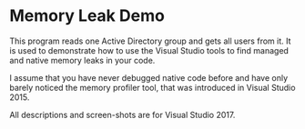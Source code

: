 Memory Leak Demo
================

This program reads one Active Directory group and gets all users from it. It is used to demonstrate how to use the Visual Studio tools to find managed and native memory leaks in your code.

I assume that you have never debugged native code before and have only barely noticed the memory profiler tool, that was introduced in Visual Studio 2015.

All descriptions and screen-shots are for Visual Studio 2017.
